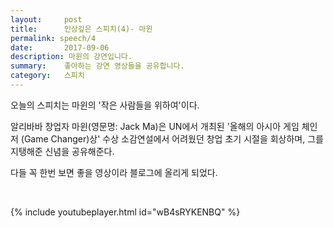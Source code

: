 ```yaml
---
layout:     post
title:      인상깊은 스피치(4)- 마윈 
permalink: speech/4
date:       2017-09-06
description: 마윈의 강연입니다.
summary:    좋아하는 강연 영상들을 공유합니다.
category: 	스피치
---
```


오늘의 스피치는 마윈의 '작은 사람들을 위하여'이다.

알리바바 창업자 마윈(영문명: Jack Ma)은 UN에서 개최된 '올해의 아시아 게임 체인저 (Game Changer)상' 수상 소감연설에서 어려웠던 창업 초기 시절을 회상하며, 그를 지탱해준 신념을 공유해준다.

다들 꼭 한번 보면 좋을 영상이라 블로그에 올리게 되었다.

<br>

{% include youtubeplayer.html id="wB4sRYKENBQ" %} 
